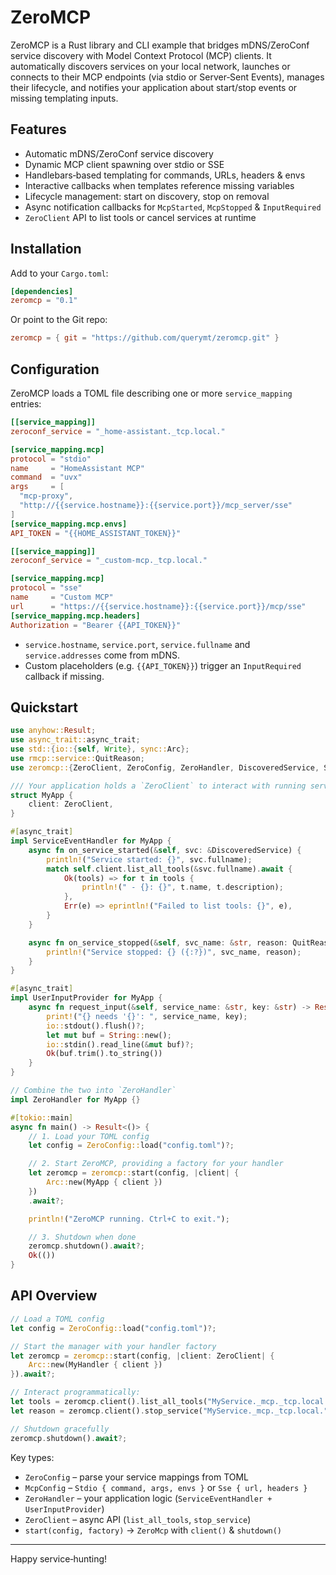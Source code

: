 # ZeroMCP

ZeroMCP is a Rust library and CLI example that bridges mDNS/ZeroConf service discovery with Model Context Protocol (MCP) clients.
It automatically discovers services on your local network, launches or connects to their MCP endpoints (via stdio or Server‐Sent Events), manages their lifecycle,
and notifies your application about start/stop events or missing templating inputs.

## Features

- Automatic mDNS/ZeroConf service discovery
- Dynamic MCP client spawning over stdio or SSE
- Handlebars‐based templating for commands, URLs, headers & envs
- Interactive callbacks when templates reference missing variables
- Lifecycle management: start on discovery, stop on removal
- Async notification callbacks for `McpStarted`, `McpStopped` & `InputRequired`
- `ZeroClient` API to list tools or cancel services at runtime

## Installation

Add to your `Cargo.toml`:

```toml
[dependencies]
zeromcp = "0.1"
```

Or point to the Git repo:

```toml
zeromcp = { git = "https://github.com/querymt/zeromcp.git" }
```

## Configuration

ZeroMCP loads a TOML file describing one or more `service_mapping` entries:

```toml
[[service_mapping]]
zeroconf_service = "_home-assistant._tcp.local."

[service_mapping.mcp]
protocol = "stdio"
name     = "HomeAssistant MCP"
command  = "uvx"
args     = [
  "mcp-proxy",
  "http://{{service.hostname}}:{{service.port}}/mcp_server/sse"
]
[service_mapping.mcp.envs]
API_TOKEN = "{{HOME_ASSISTANT_TOKEN}}"

[[service_mapping]]
zeroconf_service = "_custom-mcp._tcp.local."

[service_mapping.mcp]
protocol = "sse"
name     = "Custom MCP"
url      = "https://{{service.hostname}}:{{service.port}}/mcp/sse"
[service_mapping.mcp.headers]
Authorization = "Bearer {{API_TOKEN}}"
```

- `service.hostname`, `service.port`, `service.fullname` and `service.addresses` come from mDNS.
- Custom placeholders (e.g. `{{API_TOKEN}}`) trigger an `InputRequired` callback if missing.

## Quickstart

```rust
use anyhow::Result;
use async_trait::async_trait;
use std::{io::{self, Write}, sync::Arc};
use rmcp::service::QuitReason;
use zeromcp::{ZeroClient, ZeroConfig, ZeroHandler, DiscoveredService, ServiceEventHandler, UserInputProvider};

/// Your application holds a `ZeroClient` to interact with running services.
struct MyApp {
    client: ZeroClient,
}

#[async_trait]
impl ServiceEventHandler for MyApp {
    async fn on_service_started(&self, svc: &DiscoveredService) {
        println!("Service started: {}", svc.fullname);
        match self.client.list_all_tools(&svc.fullname).await {
            Ok(tools) => for t in tools {
                println!(" - {}: {}", t.name, t.description);
            },
            Err(e) => eprintln!("Failed to list tools: {}", e),
        }
    }

    async fn on_service_stopped(&self, svc_name: &str, reason: QuitReason) {
        println!("Service stopped: {} ({:?})", svc_name, reason);
    }
}

#[async_trait]
impl UserInputProvider for MyApp {
    async fn request_input(&self, service_name: &str, key: &str) -> Result<String> {
        print!("{} needs '{}': ", service_name, key);
        io::stdout().flush()?;
        let mut buf = String::new();
        io::stdin().read_line(&mut buf)?;
        Ok(buf.trim().to_string())
    }
}

// Combine the two into `ZeroHandler`
impl ZeroHandler for MyApp {}

#[tokio::main]
async fn main() -> Result<()> {
    // 1. Load your TOML config
    let config = ZeroConfig::load("config.toml")?;

    // 2. Start ZeroMCP, providing a factory for your handler
    let zeromcp = zeromcp::start(config, |client| {
        Arc::new(MyApp { client })
    })
    .await?;

    println!("ZeroMCP running. Ctrl+C to exit.");

    // 3. Shutdown when done
    zeromcp.shutdown().await?;
    Ok(())
}
```

## API Overview

```rust
// Load a TOML config
let config = ZeroConfig::load("config.toml")?;

// Start the manager with your handler factory
let zeromcp = zeromcp::start(config, |client: ZeroClient| {
    Arc::new(MyHandler { client })
}).await?;

// Interact programmatically:
let tools = zeromcp.client().list_all_tools("MyService._mcp._tcp.local.").await?;
let reason = zeromcp.client().stop_service("MyService._mcp._tcp.local.").await?;

// Shutdown gracefully
zeromcp.shutdown().await?;
```

Key types:
- `ZeroConfig` – parse your service mappings from TOML
- `McpConfig` – `Stdio { command, args, envs }` or `Sse { url, headers }`
- `ZeroHandler` – your application logic (`ServiceEventHandler + UserInputProvider`)
- `ZeroClient` – async API (`list_all_tools`, `stop_service`)
- `start(config, factory)` → `ZeroMcp` with `client()` & `shutdown()`

---

Happy service‐hunting!
